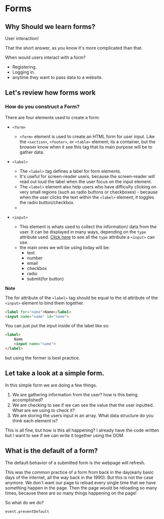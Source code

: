 # Forms

## Why Should we learn forms?

User interaction!

That the short answer, as you know it's more complicated than that. 

When would users interact with a form?
* Registering.
* Logging in.
* anytime they want to pass data to a website.

## Let's review how forms work

### How do you construct a Form?

There are four elements used to create a form: 
* `<form>`
    * `<form>` element is used to create an HTML form for user input.  Like the `<section>`, `<footer>`, or `<table>` element; its a container, but the browser know when it see this tag that its main purpose will be to gather data.
* `<label>`
    * The `<label>` tag defines a label for form elements.
    * It's useful for screen-reader users, because the screen-reader will read out loud the label when the user focus on the input element.
    * The `<label>` element also help users who have difficulty clicking on very small regions (such as radio buttons or checkboxes) - because when the user clicks the text within the `<label>` element, it toggles the radio button/checkbox.
    * 
    
* `<input>`
    * This element is whats used to collect the information/ data from the user. It can be displayed in many ways, depending on the `type` attribute used. [Click here](https://www.w3schools.com/html/html_form_input_types.asp) to see all the `type` attribute a `<input>` can use.
    * the main ones we will be using today will be:
        * text
        * number
        * email
        * checkbox
        * radio
        * submit(for button)
        
**Note**

The for attribute of the `<label>` tag should be equal to the id attribute of the `<input>` element to bind them together.
```HTML
<label for="name">Name</label>
<input name="name" id="name">
```
You can just put the input inside of the label like so: 

```HTML
<label>
    Name
    <input name="name">
</label>
```
but using the former is best practice. 

## Let take a look at a simple form.

In this simple form we are doing a few things.

1. We are gathering information from the user? how is this being accomplished?
2. We are checking to see if we can see the value that the user inputted. What are we using to check it?
3. We are storing the users input in an array. What data structure do you think each element is?

This is all fine, but how is this all happening? 
I already have the code written but I want to see if we can write it together using the DOM.

## What is the default of a form?

The default behavior of a submitted form is the webpage will refresh. 

This was the common practice of a form from back in the day(early basic days of the internet, all the way back in the 1990). But this is not the case anymore. We don't want our page to reload every single time that we have something happen in the page. Then the page would be reloading so many times, because there are so many things happening on the page!

So what do we do?

`event.preventDefault`

